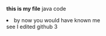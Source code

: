 <b> this is my file</b>
java code
<li>by now you would have known me</li>
see I edited github
<l1>3</l1>

